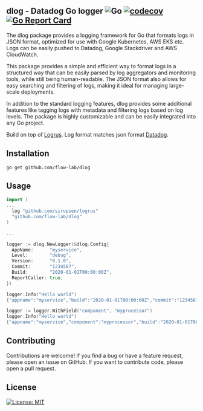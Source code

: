 ## dlog - Datadog Go logger ![Go](https://github.com/flow-lab/dlog/workflows/Go/badge.svg) [![codecov](https://codecov.io/gh/flow-lab/dlog/branch/master/graph/badge.svg)](https://codecov.io/gh/flow-lab/dlog) [![Go Report Card](https://goreportcard.com/badge/github.com/flow-lab/dlog)](https://goreportcard.com/report/github.com/flow-lab/dlog)

The dlog package provides a logging framework for Go that formats logs in JSON format, optimized for use with Google
Kubernetes, AWS EKS etc. Logs can be easily pushed to Datadog, Google Stackdriver and AWS CloudWatch.

This package provides a simple and efficient way to format logs in a structured way that can be easily parsed by log
aggregators and monitoring tools, while still being human-readable. The JSON format also allows for easy searching and
filtering of logs, making it ideal for managing large-scale deployments.

In addition to the standard logging features, dlog provides some additional features like tagging logs with metadata and
filtering logs based on log levels. The package is highly customizable and can be easily integrated into any Go project.

Build on top of [Logrus](https://github.com/sirupsen/logrus). Log format matches json
format [Datadog](https://docs.datadoghq.com/logs/).

## Installation

```shell
go get github.com/flow-lab/dlog
```

## Usage

```go
import (
...
  log "github.com/sirupsen/logrus"
  "github.com/flow-lab/dlog"
)

...

logger := dlog.NewLogger(&dlog.Config{
  AppName:      "myservice",
  Level:        "debug",
  Version:      "0.1.0",
  Commit:       "1234567",
  Build:        "2020-01-01T00:00:00Z",
  ReportCaller: true,
})

logger.Info("Hello world")
{"appname":"myservice","build":"2020-01-01T00:00:00Z","commit":"1234567","file":"/Users/test/dlog/main_test.go:82","func":"github.com/flow-lab/dlog.TestContextLogger.func2","level":"info","message":"Hello World","timestamp":"2023-01-09T16:17:36+01:00","version":"0.1.0"}

logger := logger.WithField("component", "myprocessor")
logger.Info("Hello world")
{"appname":"myservice","component":"myprocessor","build":"2020-01-01T00:00:00Z","commit":"1234567","file":"/Users/test/dlog/main_test.go:82","func":"github.com/flow-lab/dlog.TestContextLogger.func2","level":"info","message":"Hello World","timestamp":"2023-01-09T16:17:36+01:00","version":"0.1.0"}
```

## Contributing

Contributions are welcome! If you find a bug or have a feature request, please open an issue on GitHub. If you want to
contribute code, please open a pull request.

License
-------
[![License: MIT](https://img.shields.io/badge/License-mit-brightgreen.svg)](https://opensource.org/licenses/MIT)
